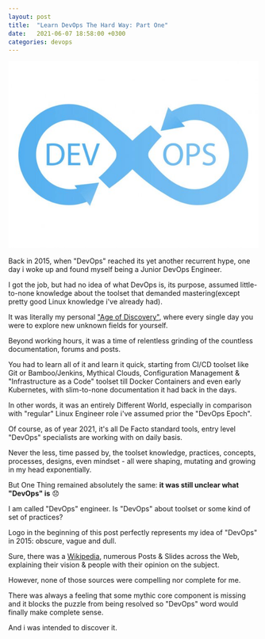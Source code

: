 ```yaml
---
layout: post
title:  "Learn DevOps The Hard Way: Part One"
date:   2021-06-07 18:58:00 +0300
categories: devops
---
```

![DevOps Logo](/assets/images/devops-logo-ncpyrght.jpg)

Back in 2015, when "DevOps" reached its yet another recurrent hype, one day i woke up and found myself being a Junior DevOps Engineer.

I got the job, but had no idea of what DevOps is, its purpose, assumed little-to-none knowledge about the toolset that demanded mastering(except pretty good Linux knowledge i've already had).

It was literally my personal ["Age of Discovery"](https://en.wikipedia.org/wiki/Age_of_Discovery), where every single day you were to explore new unknown fields for yourself.

Beyond working hours, it was a time of relentless grinding of the countless documentation, forums and posts.

You had to learn all of it and learn it quick, starting from CI/CD toolset like Git or Bamboo/Jenkins, Mythical Clouds, Configuration Management & "Infrastructure as a Code" toolset till Docker Containers and even early Kubernetes, with slim-to-none documentation it had back in the days.

In other words, it was an entirely Different World, especially in comparison with "regular" Linux Engineer role i've assumed prior the "DevOps Epoch".

Of course, as of year 2021, it's all De Facto standard tools, entry level "DevOps" specialists are working with on daily basis.

Never the less, time passed by, the toolset knowledge, practices, concepts, processes, designs, even mindset - all were shaping, mutating and growing in my head exponentially.

But One Thing remained absolutely the same: **it was still unclear what "DevOps" is** :disappointed:

I am called "DevOps" engineer. Is "DevOps" about toolset or some kind of set of practices?

Logo in the beginning of this post perfectly represents my idea of "DevOps" in 2015: obscure, vague and dull.

Sure, there was a [Wikipedia](https://en.wikipedia.org/wiki/DevOps), numerous Posts & Slides across the Web, explaining their vision & people with their opinion on the subject.

However, none of those sources were compelling nor complete for me.

There was always a feeling that some mythic core component is missing and it blocks the puzzle from being resolved so "DevOps" word would finally make complete sense.

And i was intended to discover it.
